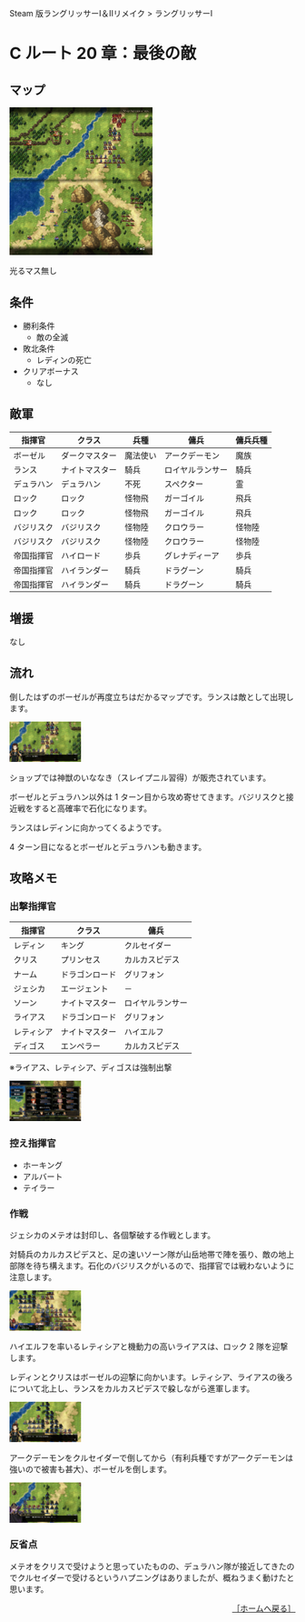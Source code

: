 Steam 版ラングリッサーⅠ＆Ⅱリメイク > ラングリッサーⅠ

# C ルート 20 章：最後の敵

## マップ

<div>
  <img src="../images/Chapter20C/Map20C.jpg" width="50%">
</div>

光るマス無し

## 条件

- 勝利条件
    - 敵の全滅
- 敗北条件
    - レディンの死亡
- クリアボーナス
    - なし

## 敵軍

|指揮官|クラス|兵種|傭兵|傭兵兵種|
|---|---|---|---|---|
|ボーゼル|ダークマスター|魔法使い|アークデーモン|魔族|
|ランス|ナイトマスター|騎兵|ロイヤルランサー|騎兵|
|デュラハン|デュラハン|不死|スペクター|霊|
|ロック|ロック|怪物飛|ガーゴイル|飛兵|
|ロック|ロック|怪物飛|ガーゴイル|飛兵|
|バジリスク|バジリスク|怪物陸|クロウラー|怪物陸|
|バジリスク|バジリスク|怪物陸|クロウラー|怪物陸|
|帝国指揮官|ハイロード|歩兵|グレナディーア|歩兵|
|帝国指揮官|ハイランダー|騎兵|ドラグーン|騎兵|
|帝国指揮官|ハイランダー|騎兵|ドラグーン|騎兵|

## 増援

なし

## 流れ

倒したはずのボーゼルが再度立ちはだかるマップです。ランスは敵として出現します。
<div>
  <img src="../images/Chapter20C/Lance.jpg" width="25%">
</div>

ショップでは神獣のいななき（スレイプニル習得）が販売されています。

ボーゼルとデュラハン以外は 1 ターン目から攻め寄せてきます。バジリスクと接近戦をすると高確率で石化になります。

ランスはレディンに向かってくるようです。

4 ターン目になるとボーゼルとデュラハンも動きます。

## 攻略メモ

### 出撃指揮官

|指揮官|クラス|傭兵|
|---|---|---|
|レディン|キング|クルセイダー|
|クリス|プリンセス|カルカスピデス|
|ナーム|ドラゴンロード|グリフォン|
|ジェシカ|エージェント|－|
|ソーン|ナイトマスター|ロイヤルランサー|
|ライアス|ドラゴンロード|グリフォン|
|レティシア|ナイトマスター|ハイエルフ|
|ディゴス|エンペラー|カルカスピデス|

※ライアス、レティシア、ディゴスは強制出撃
<div>
  <img src="../images/Chapter20C/Organization.jpg" width="25%">
</div>

### 控え指揮官

- ホーキング
- アルバート
- テイラー

### 作戦

ジェシカのメテオは封印し、各個撃破する作戦とします。

対騎兵のカルカスピデスと、足の速いソーン隊が山岳地帯で陣を張り、敵の地上部隊を待ち構えます。石化のバジリスクがいるので、指揮官では戦わないように注意します。
<div>
  <img src="../images/Chapter20C/Thorn.jpg" width="25%">
</div>

ハイエルフを率いるレティシアと機動力の高いライアスは、ロック 2 隊を迎撃します。

レディンとクリスはボーゼルの迎撃に向かいます。レティシア、ライアスの後ろについて北上し、ランスをカルカスピデスで躱しながら進軍します。
<div>
  <img src="../images/Chapter20C/Lance2.jpg" width="25%">
</div>

アークデーモンをクルセイダーで倒してから（有利兵種ですがアークデーモンは強いので被害も甚大）、ボーゼルを倒します。
<div>
  <img src="../images/Chapter20C/Boser.jpg" width="25%">
</div>

### 反省点

メテオをクリスで受けようと思っていたものの、デュラハン隊が接近してきたのでクルセイダーで受けるというハプニングはありましたが、概ねうまく動けたと思います。

<div align="right">
  <a href="../README.md">［ホームへ戻る］</a>
</div>
